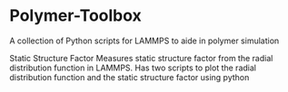 # Polymer-Toolbox
A collection of Python scripts for LAMMPS to aide in polymer simulation

Static Structure Factor
Measures static structure factor from the radial distribution function in LAMMPS. Has two scripts to plot the radial distribution function and the static structure factor using python
